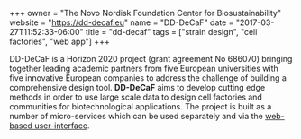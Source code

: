 +++
owner = "The Novo Nordisk Foundation Center for Biosustainability"
website = "https://dd-decaf.eu"
name = "DD-DeCaF"
date = "2017-03-27T11:52:33-06:00"
title = "dd-decaf"
tags = ["strain design", "cell factories", "web app"]
+++

DD-DeCaF is a Horizon 2020 project (grant agreement No 686070)
bringing together leading academic partners from five European
universities with five innovative European companies to address the
challenge of building a comprehensive design tool. **DD-DeCaF** aims
to develop cutting edge methods in order to use large scale data to design
cell factories and communities for biotechnological applications. The
project is built as a number of micro-services which can be used
separately and via the [web-based user-interface](https://app.dd-decaf.eu/).
